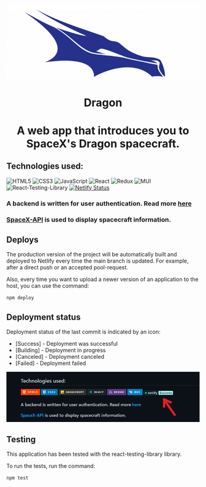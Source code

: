 ![](https://github.com/Cocokringle/dragon-react-app/blob/main/public/logo-dragon.png)

<h1 align="center">Dragon<h1>
<p align="center">A web app that introduces you to SpaceX's Dragon spacecraft.<p>

## Technologies used:

![HTML5](https://img.shields.io/badge/html5-%23E34F26.svg?style=for-the-badge&logo=html5&logoColor=white)
![CSS3](https://img.shields.io/badge/css3-%231572B6.svg?style=for-the-badge&logo=css3&logoColor=white)
![JavaScript](https://img.shields.io/badge/javascript-%23323330.svg?style=for-the-badge&logo=javascript&logoColor=%23F7DF1E)
![React](https://img.shields.io/badge/react-%2320232a.svg?style=for-the-badge&logo=react&logoColor=%2361DAFB)
![Redux](https://img.shields.io/badge/redux-%23593d88.svg?style=for-the-badge&logo=redux&logoColor=white)
![MUI](https://img.shields.io/badge/MUI-%230081CB.svg?style=for-the-badge&logo=mui&logoColor=white)
![React-Testing-Library](https://img.shields.io/badge/-TestingLibrary-%23E33332?style=for-the-badge&logo=testing-library&logoColor=white)
[![Netlify Status](https://api.netlify.com/api/v1/badges/cc004eb4-709f-48be-9185-767cec74ba77/deploy-status)](https://app.netlify.com/sites/resilient-pasca-9eea9e/deploys)

### A backend is written for user authentication. Read more <a href="https://github.com/Cocokringle/dragon-react-app-backend">here</a>

### <a href="https://github.com/r-spacex/SpaceX-API/blob/master/docs/dragons/v4/all.md">SpaceX-API</a> is used to display spacecraft information.

## Deploys

The production version of the project will be automatically built and deployed
to Netlify every time the main branch is updated. For example, after a direct
push or an accepted pool-request.

Also, every time you want to upload a newer version of an application to the
host, you can use the command:

```sh
npm deploy
```

## Deployment status

Deployment status of the last commit is indicated by an icon:

- [Success] - Deployment was successful
- [Building] - Deployment in progress
- [Canceled] - Deployment canceled
- [Failed] - Deployment failed

![](https://github.com/Cocokringle/dragon-react-app/blob/main/public/tempsnip.png)


## Testing

This application has been tested with the react-testing-library library.

To run the tests, run the command:

```sh
npm test
```
